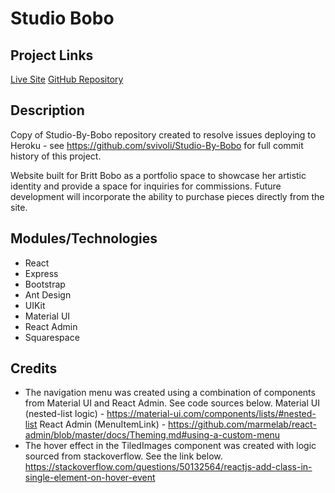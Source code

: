 # Studio Bobo

## Project Links

[Live Site](https://glacial-scrubland-84963.herokuapp.com/)
[GitHub Repository](https://github.com/svivoli/StudioBobo)

## Description

Copy of Studio-By-Bobo repository created to resolve issues deploying to Heroku - see https://github.com/svivoli/Studio-By-Bobo for full commit history of this project.

Website built for Britt Bobo as a portfolio space to showcase her artistic identity and provide a space for inquiries for commissions. Future development will incorporate the ability to purchase pieces directly from the site.

## Modules/Technologies

- React
- Express
- Bootstrap
- Ant Design
- UIKit
- Material UI
- React Admin
- Squarespace

## Credits

- The navigation menu was created using a combination of components from Material UI and React Admin.
See code sources below.
Material UI (nested-list logic) - https://material-ui.com/components/lists/#nested-list
React Admin (MenuItemLink) - https://github.com/marmelab/react-admin/blob/master/docs/Theming.md#using-a-custom-menu
- The hover effect in the TiledImages component was created with logic sourced from stackoverflow.
See the link below.
https://stackoverflow.com/questions/50132564/reactjs-add-class-in-single-element-on-hover-event
